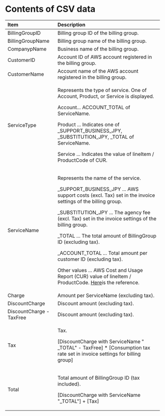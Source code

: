 # Contents of CSV data

<table>
  <thead>
    <tr>
      <th style="text-align:left">Item</th>
      <th style="text-align:left">Description</th>
    </tr>
  </thead>
  <tbody>
    <tr>
      <td style="text-align:left">BillingGroupID</td>
      <td style="text-align:left">Billing group ID of the billing group.</td>
    </tr>
    <tr>
      <td style="text-align:left">BillingGroupName</td>
      <td style="text-align:left">Billing group name of the billing group.</td>
    </tr>
    <tr>
      <td style="text-align:left">CompanypName</td>
      <td style="text-align:left">Business name of the billing group.</td>
    </tr>
    <tr>
      <td style="text-align:left">CustomerID</td>
      <td style="text-align:left">Account ID of AWS account registered in the billing group.</td>
    </tr>
    <tr>
      <td style="text-align:left">CustomerName</td>
      <td style="text-align:left">Account name of the AWS account registered in the billing group.</td>
    </tr>
    <tr>
      <td style="text-align:left">ServiceType</td>
      <td style="text-align:left">
        <p>Represents the type of service. One of Account, Product, or Service is
          displayed.
          <br />
        </p>
        <p>Account... ACCOUNT_TOTAL of ServiceName.
          <br />
        </p>
        <p>Product ... Indicates one of _SUPPORT_BUSINESS_JPY, _SUBSTITUTION_JPY,
          _TOTAL of ServiceName.
          <br />
        </p>
        <p>Service ... Indicates the value of lineItem / ProductCode of CUR.
          <br />
        </p>
      </td>
    </tr>
    <tr>
      <td style="text-align:left">ServiceName</td>
      <td style="text-align:left">
        <p>Represents the name of the service.
          <br />
        </p>
        <p>_SUPPORT_BUSINESS_JPY ... AWS support costs (excl. Tax) set in the invoice
          settings of the billing group.
          <br />
        </p>
        <p>_SUBSTITUTION_JPY ... The agency fee (excl. Tax) set in the invoice settings
          of the billing group.
          <br />
        </p>
        <p>_TOTAL ... The total amount of BillingGroup ID (excluding tax).
          <br />
        </p>
        <p>_ACCOUNT_TOTAL ... Total amount per customer ID (excluding tax).
          <br />
        </p>
        <p>Other values ... AWS Cost and Usage Report (CUR) value of lineItem / ProductCode.
          <a
          href="https://docs.aws.amazon.com/awsaccountbilling/latest/aboutv2/enhanced-lineitem-columns.html">Here</a>is the reference.
            <br />
        </p>
        <p></p>
      </td>
    </tr>
    <tr>
      <td style="text-align:left">Charge</td>
      <td style="text-align:left">Amount per ServiceName (excluding tax).</td>
    </tr>
    <tr>
      <td style="text-align:left">DiscountCharge</td>
      <td style="text-align:left">Discount amount (excluding tax).</td>
    </tr>
    <tr>
      <td style="text-align:left">DiscountCharge - TaxFree</td>
      <td style="text-align:left">Discount amount (excluding tax).</td>
    </tr>
    <tr>
      <td style="text-align:left">Tax</td>
      <td style="text-align:left">
        <p>Tax.
          <br />
        </p>
        <p>[DiscountCharge with ServiceName &quot; _TOTAL&quot; - TaxFree] * [Consumption
          tax rate set in invoice settings for billing group]
          <br />
        </p>
      </td>
    </tr>
    <tr>
      <td style="text-align:left">Total</td>
      <td style="text-align:left">
        <p>Total amount of BillingGroup ID (tax included).
          <br />
        </p>
        <p>[DiscountCharge with ServiceName &quot;_TOTAL&quot;] + [Tax]
          <br />
        </p>
      </td>
    </tr>
  </tbody>
</table>

